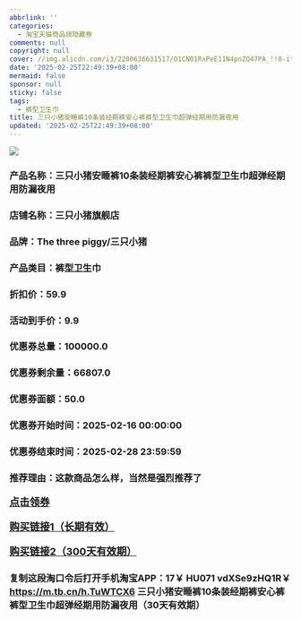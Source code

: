 ```yaml
---
abbrlink: ''
categories:
  - 淘宝天猫商品领隐藏券
comments: null
copyright: null
cover: //img.alicdn.com/i3/2200636631517/O1CN01RxPeE11N4pnZQ47PA_!!0-item_pic.jpg
date: '2025-02-25T22:49:39+08:00'
mermaid: false
sponsor: null
sticky: false
tags:
  - 裤型卫生巾
title: 三只小猪安睡裤10条装经期裤安心裤裤型卫生巾超弹经期用防漏夜用
updated: '2025-02-25T22:49:39+08:00'
--- 
```


![](//img.alicdn.com/i3/2200636631517/O1CN01RxPeE11N4pnZQ47PA_!!0-item_pic.jpg)

### 产品名称：三只小猪安睡裤10条装经期裤安心裤裤型卫生巾超弹经期用防漏夜用
### 店铺名称：三只小猪旗舰店
### 品牌：The three piggy/三只小猪
### 产品类目：裤型卫生巾
### 折扣价：59.9
### 活动到手价：9.9
### 优惠券总量：100000.0
### 优惠券剩余量：66807.0
### 优惠券面额：50.0
### 优惠券开始时间：2025-02-16 00:00:00	
### 优惠券结束时间：2025-02-28 23:59:59	
### 推荐理由：这款商品怎么样，当然是强烈推荐了

<p style="font-size: 18px; font-weight: bold;">
  <a href="https://uland.taobao.com/coupon/edetail?e=0UMAhMxEl5alhHvvyUNXZfh8CuWt5YH5OVuOuRD5gLJMmdsrkidbOWBzzpT26idJKyIm8Er3nEjzdXImfTSIOdNuUKM%2Fiya1CeYcTYa7zGXs9UfAp0ohZuik5aBI%2F%2FjYRSHvQe2jOLZ9pbNCYX0I%2BPP%2BWUTgK%2F%2B0I%2BtaUgbudUxA%2B536asYsLWVfKa%2BhVnND4OeMWbWe2X18%2FWhoTiJXnZjB6TX2HR3QQ5WKStDdyeTLAJho1Tgm24y1rRo98IyIzxHHRjXbSzC3GXpSbfs48lLbJkq2yC4wV8%2BdENPox6zzxbR1bMRX4gRMkuU%2FTqMuCXX9wc%2FTtKOyHVvYwF84GiUzVkkdwsIm&traceId=0b0d7bc517407225632653497d12f7&union_lens=lensId%3AOPT%401740722566%40213f1325_0e59_1954b267737_7c4f%4001%40eyJmbG9vcklkIjo3MzM1NH0ie" target="_blank">点击领券</a>
</p>
<p style="font-size: 18px; font-weight: bold;">
  <a href="https://s.click.taobao.com/t?e=m%3D2%26s%3DfbUa4Ch0sKpw4vFB6t2Z2ueEDrYVVa64K7Vc7tFgwiHjf2vlNIV67k2Uw6Vjz9mVahEP0ZrOLIr3ID%2FV1RqsF4wnCJeELi4I%2FIEn%2BS1IjHAB0ghlTd7WlZVm%2FOAUUFw71qrpxiwMoCNxc1AtbZGVS2yIF0Gt4GkDCnuIY0jnKq3NEPXytV9ALoS4zvCRUrquOCrxgt8PuTx2zHCeDGIROWI%2FspIn81fEJNruKAdrqgeDreDsw2ZemRV7LHAzcRTFCTZZzhRFZJyPgysBSxHfUOXVLEPDWL24%2FufIeaShmLvWGPPZ03CRxD%2BErl0fVn%2FsVjlSPzh8KIPGDmntuH4VtA%3D%3D" target="_blank">购买链接1（长期有效）</a>
</p>
<p style="font-size: 18px; font-weight: bold;">
  <a href="https://s.click.taobao.com/zXEcVNs" target="_blank">购买链接2（300天有效期）</a>
</p>

### 复制这段淘口令后打开手机淘宝APP：17￥ HU071 vdXSe9zHQ1R￥ https://m.tb.cn/h.TuWTCX6  三只小猪安睡裤10条装经期裤安心裤裤型卫生巾超弹经期用防漏夜用（30天有效期）
